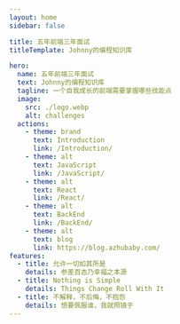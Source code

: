 ```yaml
---
layout: home
sidebar: false

title: 五年前端三年面试
titleTemplate: Johnny的编程知识库

hero:
  name: 五年前端三年面试
  text: Johnny的编程知识库
  tagline: 一个自我成长的前端需要掌握哪些技能点
  image:
    src: ./logo.webp
    alt: challenges
  actions:
    - theme: brand
      text: Introduction
      link: /Introduction/
    - theme: alt
      text: JavaScript
      link: /JavaScript/
    - theme: alt
      text: React
      link: /React/
    - theme: alt
      text: BackEnd
      link: /BackEnd/
    - theme: alt
      text: blog
      link: https://blog.azhubaby.com/
features:
  - title: 允许一切如其所是
    details: 参差百态乃幸福之本源
  - title: Nothing is Simple
    details: Things Change Roll With It
  - title: 不解释，不后悔，不抱怨
    details: 想要佩服谁，我就照镜子
---
```






